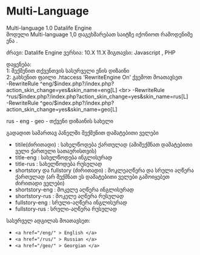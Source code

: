 # Multi-Language
Multi-language 1.0 Datalife Engine  
მოდული Multi-language 1,0 დაგეხმარებათ საიტზე იქონიოთ რამოდენიმე ენა .

ძრავი: Datalife Engine
ვერსია: 10.X 11.X
შიგთავსი: Javascript , PHP

დაყენება:<br>
1: შექმენით თქვენთვის სასურველი ენის დიზაინი  <br>
2: გახსენით ფაილი .htaccess  'RewriteEngine On' ქვემოთ  მოათავსეთ  
-RewriteRule ^eng/$index.php?/index.php?action_skin_change=yes&skin_name=eng[L] <br>
-RewriteRule ^rus/$index.php?/index.php?action_skin_change=yes&skin_name=rus[L] <br>
-RewriteRule ^geo/$index.php?/index.php?action_skin_change=yes&skin_name=geo[L] 

rus - eng - geo - თქვენი დიზაინის სახელი 

გადადით სამართავ პანელში შექმენით დამატებითი ველები 
- titile(ძირითადი) : სახელწოდება ქართულად     (ამიშექმნათ დამატებითი ველი ქართული სათაურისთვის)
- title-eng : სახელწოდება ინგლისურად
- title-rus : სახელწოდება რუსულად
- shortstory და fullstory (ძირითადი)  : მოკლეაღწერა   და სრული აღწერა ქართულად   (არ შექმნათ ეს დამატებითი ველები გამოიყებეთ ძირითადი ველები)
- shortstory-eng : მოკელე აღწერა ინგლისურად
- shortstory-rus : მოკელე აღწერა რუსულად
- fullstory-eng : სრული-აღწერა ინგლისურად
- fullstory-rus : სრული-აღწერა რუსულად

სასურველ ადგილას მოათავსეთ:
- `<a href="/eng/" > English </a>`
- `<a href="/rus/" > Russian </a>`
- `<a href="/geo/" > Georgian </a>`
